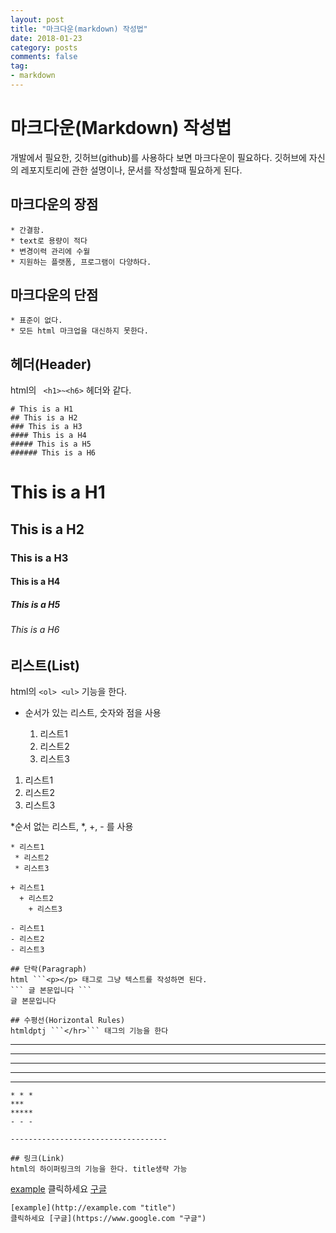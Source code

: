 ```yaml
---
layout: post
title: "마크다운(markdown) 작성법"
date: 2018-01-23
category: posts
comments: false
tag:
- markdown
---
```


# 마크다운(Markdown) 작성법
개발에서 필요한, 깃허브(github)를 사용하다 보면 마크다운이 필요하다.
깃허브에 자신의 레포지토리에 관한 설명이나, 문서를 작성할때 필요하게 된다.

## 마크다운의 장점
	* 간결함.
	* text로 용량이 적다
	* 변경이력 관리에 수월
	* 지원하는 플랫폼, 프로그램이 다양하다.

## 마크다운의 단점
	* 표준이 없다.
	* 모든 html 마크업을 대신하지 못한다.

## 헤더(Header)
html의	``` <h1>~<h6>``` 헤더와 같다.
```
# This is a H1
## This is a H2
### This is a H3
#### This is a H4
##### This is a H5
###### This is a H6
```
# This is a H1
## This is a H2
### This is a H3
#### This is a H4
##### This is a H5
###### This is a H6

## 리스트(List)
html의 ```<ol> <ul>``` 기능을 한다.
* 순서가 있는 리스트, 숫자와 점을 사용

	1. 리스트1
	2. 리스트2
	3. 리스트3
1. 리스트1
2. 리스트2
3. 리스트3

*순서 없는 리스트, *, +, - 를 사용
```
* 리스트1
 * 리스트2
 * 리스트3

+ 리스트1
  + 리스트2
    + 리스트3

- 리스트1
- 리스트2
- 리스트3

## 단락(Paragraph)
html ```<p></p> 태그로 그냥 텍스트를 작성하면 된다.
``` 글 본문입니다 ```
글 본문입니다

## 수평선(Horizontal Rules)
htmldptj ```</hr>``` 태그의 기능을 한다
```
* * *

***

*****

- - -

---------------------------------------
```
* * *
***
*****
- - -

-----------------------------------

## 링크(Link)
html의 하이퍼링크의 기능을 한다. title생략 가능
```
[example](http://example.com "title")
클릭하세요 [구글](https://www.google.com "구글")
```
[example](http://example.com "title")
클릭하세요 [구글](https://www.google.com "구글")
